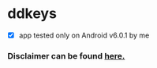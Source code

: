 # ddkeys



- [x] app tested only on Android v6.0.1 by me


### Disclaimer can be found [here.](https://docs.google.com/document/d/1V9JvPxtEPybb39pBWQ_iLSGbVmq0UPXVd2AnqyWK_mc/edit?usp=drivesdk)


